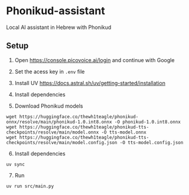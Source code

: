 # Phonikud-assistant

Local AI assistant in Hebrew with Phonikud

## Setup

1. Open https://console.picovoice.ai/login and continue with Google
2. Set the acess key in `.env` file
3. Install UV https://docs.astral.sh/uv/getting-started/installation
4. Install dependencies

5. Download Phonikud models

```console
wget https://huggingface.co/thewh1teagle/phonikud-onnx/resolve/main/phonikud-1.0.int8.onnx -O phonikud-1.0.int8.onnx
wget https://huggingface.co/thewh1teagle/phonikud-tts-checkpoints/resolve/main/model.onnx -O tts-model.onnx
wget https://huggingface.co/thewh1teagle/phonikud-tts-checkpoints/resolve/main/model.config.json -O tts-model.config.json
```

6. Install dependencies

```console
uv sync
```

7. Run

```console
uv run src/main.py
```